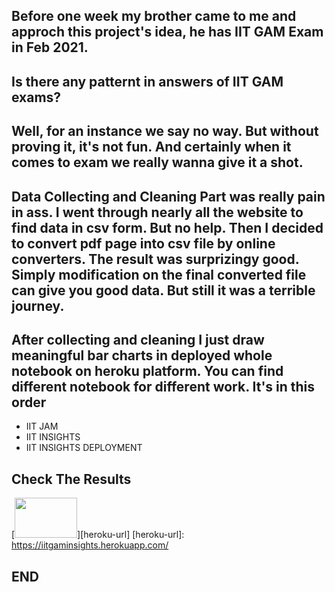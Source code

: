 ## Before one week my brother came to me and approch this project's idea, he has IIT GAM Exam in Feb 2021.

## Is there any patternt in answers of IIT GAM exams?
## Well, for an instance we say no way. But without proving it, it's not fun. And certainly when it comes to exam we really wanna give it a shot.

## Data Collecting and Cleaning Part was really pain in ass. I went through nearly all the website to find data in csv form. But no help. Then I decided to convert pdf page into csv file by online converters. The result was surprizingy good. Simply modification on the final converted file can give you good data. But still it was a terrible journey.

## After collecting and cleaning I just draw meaningful bar charts in deployed whole notebook on heroku platform. You can find different notebook for different work. It's in this order

- IIT JAM
- IIT INSIGHTS
- IIT INSIGHTS DEPLOYMENT

## Check The Results
[<img src="https://cdn.worldvectorlogo.com/logos/heroku.svg" width="100" height="64" />][heroku-url]
[heroku-url]: https://iitgaminsights.herokuapp.com/

## END
